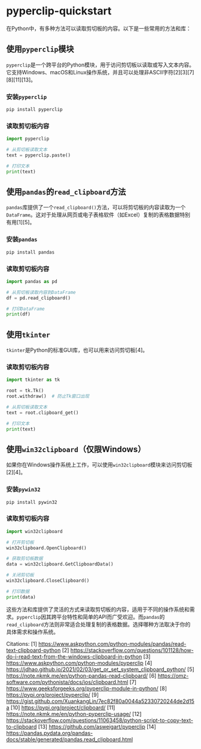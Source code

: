 # pyperclip-quickstart
在Python中，有多种方法可以读取剪切板的内容。以下是一些常用的方法和库：

## 使用`pyperclip`模块

`pyperclip`是一个跨平台的Python模块，用于访问剪切板以读取或写入文本内容。它支持Windows、macOS和Linux操作系统，并且可以处理非ASCII字符[2][3][7][8][11][13]。

### 安装`pyperclip`

```bash
pip install pyperclip
```

### 读取剪切板内容

```python
import pyperclip

# 从剪切板读取文本
text = pyperclip.paste()

# 打印文本
print(text)
```

## 使用`pandas`的`read_clipboard`方法

`pandas`库提供了一个`read_clipboard()`方法，可以将剪切板的内容读取为一个`DataFrame`。这对于处理从网页或电子表格软件（如Excel）复制的表格数据特别有用[1][5]。

### 安装`pandas`

```bash
pip install pandas
```

### 读取剪切板内容

```python
import pandas as pd

# 从剪切板读取内容到DataFrame
df = pd.read_clipboard()

# 打印DataFrame
print(df)
```

## 使用`tkinter`

`tkinter`是Python的标准GUI库，也可以用来访问剪切板[4]。

### 读取剪切板内容

```python
import tkinter as tk

root = tk.Tk()
root.withdraw()  # 防止Tk窗口出现

# 从剪切板读取文本
text = root.clipboard_get()

# 打印文本
print(text)
```

## 使用`win32clipboard`（仅限Windows）

如果你在Windows操作系统上工作，可以使用`win32clipboard`模块来访问剪切板[2][4]。

### 安装`pywin32`

```bash
pip install pywin32
```

### 读取剪切板内容

```python
import win32clipboard

# 打开剪切板
win32clipboard.OpenClipboard()

# 获取剪切板数据
data = win32clipboard.GetClipboardData()

# 关闭剪切板
win32clipboard.CloseClipboard()

# 打印数据
print(data)
```

这些方法和库提供了灵活的方式来读取剪切板的内容，适用于不同的操作系统和需求。`pyperclip`因其跨平台特性和简单的API而广受欢迎。而`pandas`的`read_clipboard`方法则非常适合处理复制的表格数据。选择哪种方法取决于你的具体需求和操作系统。

Citations:
[1] https://www.askpython.com/python-modules/pandas/read-text-clipboard-python
[2] https://stackoverflow.com/questions/101128/how-do-i-read-text-from-the-windows-clipboard-in-python
[3] https://www.askpython.com/python-modules/pyperclip
[4] https://jdhao.github.io/2021/02/03/get_or_set_system_clipboard_python/
[5] https://note.nkmk.me/en/python-pandas-read-clipboard/
[6] https://omz-software.com/pythonista/docs/ios/clipboard.html
[7] https://www.geeksforgeeks.org/pyperclip-module-in-python/
[8] https://pypi.org/project/pyperclip/
[9] https://gist.github.com/XuankangLin/7ec82f80a0044a52330720244de2d15a
[10] https://pypi.org/project/clipboard/
[11] https://note.nkmk.me/en/python-pyperclip-usage/
[12] https://stackoverflow.com/questions/11063458/python-script-to-copy-text-to-clipboard
[13] https://github.com/asweigart/pyperclip
[14] https://pandas.pydata.org/pandas-docs/stable/generated/pandas.read_clipboard.html
